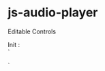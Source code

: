 # js-audio-player

Editable Controls  
  
Init :  
`
<script>
        document.addEventListener('DOMContentLoaded', () => {
            const myPlayer = createAudioPlayer('my-audio-player', 'Dohle.mp3');
        });
    </script>
`  
